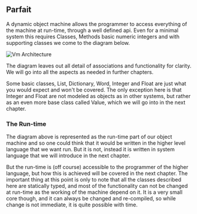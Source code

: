## Parfait

A dynamic object machine allows the programmer to access everything of the machine at run-time,
through  a well defined api. Even for a minimal system this requires Classes,
Methods basic numeric integers and with supporting classes we come to the diagram below.

![Vm Architecture](../diagrams/parfait.png)

The diagram leaves out all detail of associations and functionality for clarity. We will go into
all the aspects as needed in further chapters.

Some basic classes, List, Dictionary, Word, Integer and Float are just what you would expect and
won't be covered. The only exception here is that Integer and Float are not modeled as objects as
in other systems, but rather as an even more base class called Value, which we will go into in
the next chapter.

### The Run-time

The diagram above is represented as the run-time part of our object machine and so one could think
that it would be written in the higher level language that we want run. But it is not, instead
it is written in system language that we will introduce in the next chapter.

But the run-time is (off course) accessible to the programmer of the higher language, but how
this is achieved will be covered in the next chapter. The important thing at this point is only
to note that all the classes described here are statically typed, and most of the functionality
can not be changed at run-time as the working of the machine depend on it.
It is a very small core though, and it can always be changed and re-compiled, so while change is
not immediate, it is quite possible with time.
